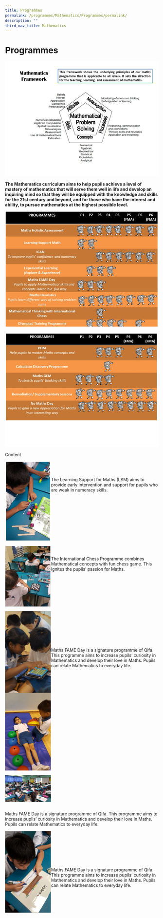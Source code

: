 ```yaml
---
title: Programmes
permalink: /programmes/Mathematics/Programmes/permalink/
description: ""
third_nav_title: Mathematics
---
```

Programmes
==========

![](/images/Slide1%20(1).jpeg)

**The Mathematics curriculum aims to help pupils achieve a level of mastery of mathematics that will serve them well in life and develop an inquiring mind so that they will be equipped with the knowledge and skills for the 21st century and beyond, and for those who have the interest and ability, to pursue mathematics at the highest possible level.**&nbsp;

![](/images/Slide2%20(1).jpeg)

![](/images/Slide3%20(1).jpeg)

Content

<img align="left" style="width:30%" src="/images/matheprog1.jpg">

<br><br><br>The Learning Support for Maths (LSM) aims to provide early intervention and support for pupils who are weak in numeracy skills.
<br clear="left">

<img align="left" style="width:30%" src="/images/matheprog2.jpg">

<br><br>The International Chess Programme combines Mathematical concepts with&nbsp;fun&nbsp;chess game. This ignites the pupils’ passion for Maths.
<br clear="left">

<img align="left" style="width:30%" src="/images/matheprog3.jpg">

<br><br><br><br><br><br><br>Maths FAME Day is a signature programme of Qifa. This programme aims to increase pupils’ curiosity in Mathematics and develop their love in Maths. Pupils can relate Mathematics to everyday life.
<br clear="left">

<img align="left" style="width:30%" src="/images/matheprog4.jpg">

<br><br><br><br><br><br><br>Maths FAME Day is a signature programme of Qifa. This programme aims to increase pupils’ curiosity in Mathematics and develop their love in Maths. Pupils can relate Mathematics to everyday life.
<br clear="left">

<img align="left" style="width:30%" src="/images/matheprog5.jpg">

<br><br><br><br><br><br><br>Maths FAME Day is a signature programme of Qifa. This programme aims to increase pupils’ curiosity in Mathematics and develop their love in Maths. Pupils can relate Mathematics to everyday life.
<br clear="left">